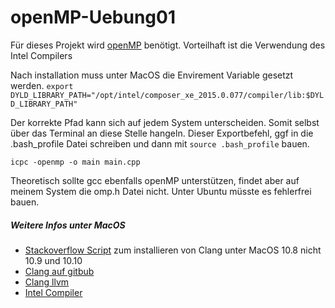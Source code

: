 openMP-Uebung01 
===============
Für dieses Projekt wird [openMP](http://openmp.org/wp/openmp-compilers/) benötigt. Vorteilhaft ist die Verwendung des Intel Compilers

Nach installation muss unter MacOS die Envirement Variable gesetzt werden.
```export DYLD_LIBRARY_PATH="/opt/intel/composer_xe_2015.0.077/compiler/lib:$DYLD_LIBRARY_PATH"```

Der korrekte Pfad kann sich auf jedem System unterscheiden. Somit selbst über das Terminal an diese Stelle hangeln.
Dieser Exportbefehl, ggf in die .bash_profile Datei schreiben und dann mit ```source .bash_profile``` bauen.

```icpc -openmp -o main main.cpp```

Theoretisch sollte gcc ebenfalls openMP unterstützen, findet aber auf meinem System die omp.h Datei nicht. Unter Ubuntu müsste es fehlerfrei bauen.

##### Weitere Infos unter MacOS
- [Stackoverflow Script](http://stackoverflow.com/questions/20321988/error-enabling-openmp-ld-library-not-found-for-lgomp-and-clang-errors/21789869#21789869) zum installieren von Clang unter MacOS 10.8 nicht 10.9 und 10.10 
- [Clang auf gitbub](http://clang-omp.github.io)
- [Clang llvm](http://clang.llvm.org/get_started.html)
- [Intel Compiler](https://software.intel.com/en-us/intel-education-offerings)
